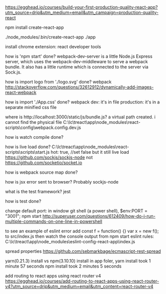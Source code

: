 https://egghead.io/courses/build-your-first-production-quality-react-app?utm_source=drip&utm_medium=email&utm_campaign=production-quality-react

npm install create-react-app

./node_modules/.bin/create-react-app ./app

install chrome extension: react developer tools


how is 'npm start' done?
  webpack-dev-server is a little Node.js Express server, which uses the webpack-dev-middleware to serve a webpack bundle. It also has a little runtime which is connected to the server via Sock.js.

how is import logo from './logo.svg' done?
  webpack
    http://stackoverflow.com/questions/32612912/dynamically-add-images-react-webpack

how is import './App.css' done?
  webpack
    dev: it's in file
    production: it's in a separate minified css file

where is http://localhost:3000/static/js/bundle.js?
    a virtual path created. i cannot find the physical file
      C:\lc\treact\app\node_modules\react-scripts\config\webpack.config.dev.js

how is watch compile done?

how is live load done?
  C:\lc\treact\app\node_modules\react-scripts\scripts\start.js
    hot: true, //set false but it still live load
    https://github.com/sockjs/sockjs-node
    not https://github.com/socketio/socket.io

how is webpack source map done?

how is jsx error sent to browser?
  Probably sockjs-node

what is the test framework?
  jest

how is test done?

change default port:
  in window git shell (a power shell), $env:PORT = "3001"; npm start
    http://superuser.com/questions/612409/how-do-i-run-multiple-commands-on-one-line-in-powershell

to see an example of eslint error
add
  const f = function() {}
    var x = new f();
    to src/index.js
    then watch the console output from npm start
eslint rules: C:\lc\treact\app\node_modules\eslint-config-react-app\index.js

spread properties
  https://github.com/sebmarkbage/ecmascript-rest-spread

yarn(0.21.3) install vs npm(3.10.10) install
  in app foler, yarn install took 1 minute 57 seconds
  npm install took 2 minutes 5 seconds

add routing to react apps using react router v4
https://egghead.io/courses/add-routing-to-react-apps-using-react-router-v4?utm_source=drip&utm_medium=email&utm_content=react-router-v4  
